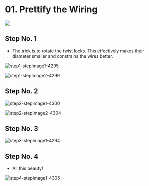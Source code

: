 # 01. Prettify the Wiring

![](https://d17kynu4zpq5hy.cloudfront.net/igi/imade3d/kSqkcBVHPFfl5kEZ.medium)

## Step No. 1

- The trick is to rotate the twist locks. This effectively makes their diameter smaller and constrains the wires better.

![step1-stepImage1-4295](https://d17kynu4zpq5hy.cloudfront.net/igi/imade3d/AOeMAr3uVgZ4cQSH.medium)

![step1-stepImage2-4299](https://d17kynu4zpq5hy.cloudfront.net/igi/imade3d/3VnEmEwlcfQuSmmM.medium)

## Step No. 2

![step2-stepImage1-4300](https://d17kynu4zpq5hy.cloudfront.net/igi/imade3d/fu6YAnE6u1RStRNx.medium)

![step2-stepImage2-4304](https://d17kynu4zpq5hy.cloudfront.net/igi/imade3d/MnGoaKkaGQ2QgpLH.medium)


## Step No. 3

![step3-stepImage1-4294](https://d17kynu4zpq5hy.cloudfront.net/igi/imade3d/sMPQKQhTpbVQyjKs.medium)


## Step No. 4

- All this beauty!

![step4-stepImage1-4305](https://d17kynu4zpq5hy.cloudfront.net/igi/imade3d/XlPXZWERfhZvgQQj.medium)

<span></span>